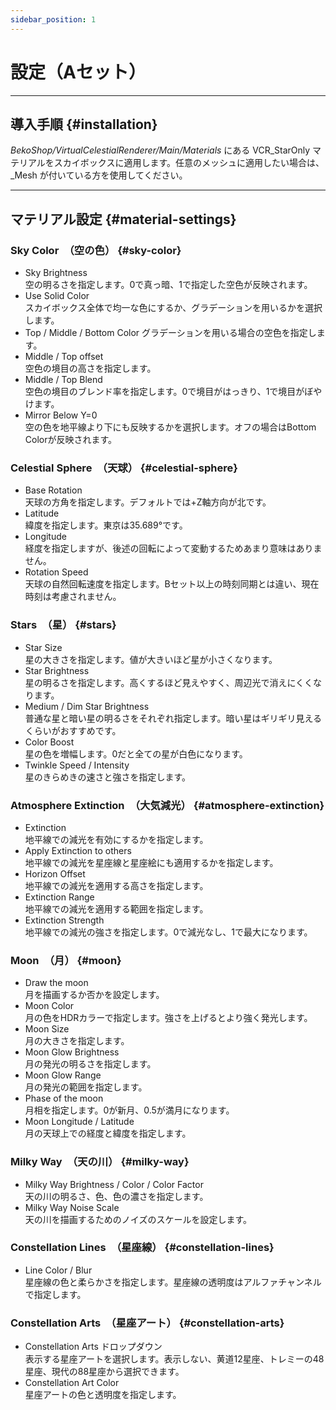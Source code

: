 ```yaml
---
sidebar_position: 1
---
```


# 設定（Aセット）
<hr/>

## 導入手順 {#installation}
_BekoShop/VirtualCelestialRenderer/Main/Materials_ にある VCR_StarOnly マテリアルをスカイボックスに適用します。任意のメッシュに適用したい場合は、　_Mesh が付いている方を使用してください。

---
## マテリアル設定 {#material-settings}
### Sky Color　（空の色） {#sky-color}
- Sky Brightness  
空の明るさを指定します。0で真っ暗、1で指定した空色が反映されます。
- Use Solid Color  
スカイボックス全体で均一な色にするか、グラデーションを用いるかを選択します。
- Top / Middle / Bottom Color 
グラデーションを用いる場合の空色を指定します。
- Middle / Top offset  
空色の境目の高さを指定します。
- Middle / Top Blend  
空色の境目のブレンド率を指定します。0で境目がはっきり、1で境目がぼやけます。
- Mirror Below Y=0  
空の色を地平線より下にも反映するかを選択します。オフの場合はBottom Colorが反映されます。
### Celestial Sphere　（天球） {#celestial-sphere}
- Base Rotation  
天球の方角を指定します。デフォルトでは+Z軸方向が北です。
- Latitude  
緯度を指定します。東京は35.689°です。
- Longitude  
経度を指定しますが、後述の回転によって変動するためあまり意味はありません。
- Rotation Speed  
天球の自然回転速度を指定します。Bセット以上の時刻同期とは違い、現在時刻は考慮されません。
### Stars　（星） {#stars}
- Star Size  
星の大きさを指定します。値が大きいほど星が小さくなります。
- Star Brightness  
星の明るさを指定します。高くするほど見えやすく、周辺光で消えにくくなります。
- Medium / Dim Star Brightness  
普通な星と暗い星の明るさをそれぞれ指定します。暗い星はギリギリ見えるくらいがおすすめです。
- Color Boost  
星の色を増幅します。0だと全ての星が白色になります。
- Twinkle Speed / Intensity  
星のきらめきの速さと強さを指定します。
### Atmosphere Extinction　（大気減光） {#atmosphere-extinction}
- Extinction  
地平線での減光を有効にするかを指定します。
- Apply Extinction to others  
地平線での減光を星座線と星座絵にも適用するかを指定します。
- Horizon Offset  
地平線での減光を適用する高さを指定します。
- Extinction Range  
地平線での減光を適用する範囲を指定します。
- Extinction Strength  
地平線での減光の強さを指定します。0で減光なし、1で最大になります。
### Moon　（月）  {#moon}
- Draw the moon  
月を描画するか否かを設定します。
- Moon Color  
月の色をHDRカラーで指定します。強さを上げるとより強く発光します。
- Moon Size  
月の大きさを指定します。
- Moon Glow Brightness  
月の発光の明るさを指定します。
- Moon Glow Range  
月の発光の範囲を指定します。
- Phase of the moon  
月相を指定します。0が新月、0.5が満月になります。
- Moon Longitude / Latitude  
月の天球上での経度と緯度を指定します。
### Milky Way　（天の川） {#milky-way}
- Milky Way Brightness / Color / Color Factor  
天の川の明るさ、色、色の濃さを指定します。
- Milky Way Noise Scale  
天の川を描画するためのノイズのスケールを設定します。
### Constellation Lines　（星座線） {#constellation-lines}
- Line Color / Blur  
星座線の色と柔らかさを指定します。星座線の透明度はアルファチャンネルで指定します。
### Constellation Arts　（星座アート） {#constellation-arts}
- Constellation Arts ドロップダウン  
表示する星座アートを選択します。表示しない、黄道12星座、トレミーの48星座、現代の88星座から選択できます。
- Constellation Art Color  
星座アートの色と透明度を指定します。